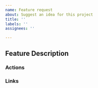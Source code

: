 ```yaml
---
name: Feature request
about: Suggest an idea for this project
title: ''
labels: ''
assignees: ''

---
```


## Feature Description

### Actions 

### Links
